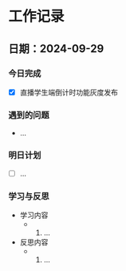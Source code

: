 # 工作记录

## 日期：2024-09-29

### 今日完成
- [x] 直播学生端倒计时功能灰度发布

### 遇到的问题
- ...

### 明日计划
- [ ] ...

### 学习与反思
- 学习内容
  - 1. ...
- 反思内容
  - 1. ...
